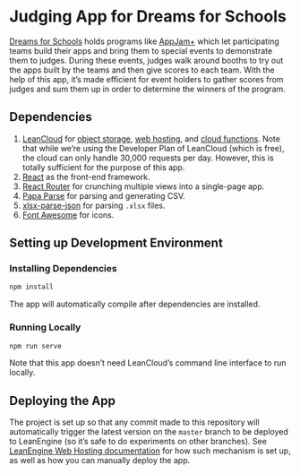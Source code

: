 # Judging App for Dreams for Schools

[Dreams for Schools](https://www.dreamsforschools.org) holds programs like [AppJam+](https://www.dreamsforschools.org/appjam/) which let participating teams build their apps and bring them to special events to demonstrate them to judges. During these events, judges walk around booths to try out the apps built by the teams and then give scores to each team. With the help of this app, it’s made efficient for event holders to gather scores from judges and sum them up in order to determine the winners of the program.

## Dependencies

1. [LeanCloud](https://leancloud.app) for [object storage](https://docs.leancloud.app/leanstorage_guide-js.html), [web hosting](https://docs.leancloud.app/leanengine_webhosting_guide-node.html), and [cloud functions](https://docs.leancloud.app/leanengine_cloudfunction_guide-node.html). Note that while we’re using the Developer Plan of LeanCloud (which is free), the cloud can only handle 30,000 requests per day. However, this is totally sufficient for the purpose of this app.
2. [React](https://reactjs.org) as the front-end framework.
3. [React Router](https://reacttraining.com/react-router/) for crunching multiple views into a single-page app.
4. [Papa Parse](https://www.papaparse.com) for parsing and generating CSV.
5. [xlsx-parse-json](https://github.com/abelalvarez89/xlsx-parse-json) for parsing `.xlsx` files.
6. [Font Awesome](https://fontawesome.com) for icons.

## Setting up Development Environment

### Installing Dependencies

```sh
npm install
```

The app will automatically compile after dependencies are installed.

### Running Locally

```sh
npm run serve
```

Note that this app doesn’t need LeanCloud’s command line interface to run locally.

## Deploying the App

The project is set up so that any commit made to this repository will automatically trigger the latest version on the `master` branch to be deployed to LeanEngine (so it’s safe to do experiments on other branches). See [LeanEngine Web Hosting documentation](https://docs.leancloud.app/leanengine_webhosting_guide-node.html#hash224173211) for how such mechanism is set up, as well as how you can manually deploy the app.
